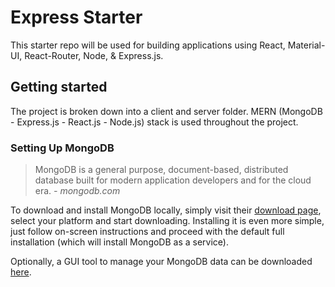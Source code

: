 # Express Starter

This starter repo will be used for building applications using React, Material-UI, React-Router, Node, & Express.js.

## Getting started

The project is broken down into a client and server folder. 
MERN (MongoDB - Express.js - React.js - Node.js) stack is used throughout the project.

### Setting Up MongoDB

> MongoDB is a general purpose, document-based, distributed database built for modern application developers and for the cloud era. 
*- mongodb.com*

To download and install MongoDB locally, simply visit their [download page](https://www.mongodb.com/try/download/community), select your platform and start downloading.
Installing it is even more simple, just follow on-screen instructions and proceed with the default full installation (which will install MongoDB as a service).

Optionally, a GUI tool to manage your MongoDB data can be downloaded [here](https://www.mongodb.com/products/compass).
